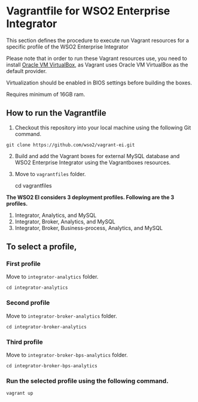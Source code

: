 # Vagrantfile for WSO2 Enterprise Integrator

This section defines the procedure to execute run Vagrant resources for a specific profile of the WSO2 Enterprise Integrator

Please note that in order to run these Vagrant resources use, you need to install
[Oracle VM VirtualBox](http://www.oracle.com/technetwork/server-storage/virtualbox/downloads/index.html),
as Vagrant uses Oracle VM VirtualBox as the default provider.

Virtualization should be enabled in BIOS settings before building the boxes.

Requires minimum of 16GB ram.

## How to run the Vagrantfile

1. Checkout this repository into your local machine using the following Git command.
```
git clone https://github.com/wso2/vagrant-ei.git
```
2. Build and add the Vagrant boxes for external MySQL database and WSO2 Enterprise Integrator using the Vagrantboxes resources.

3. Move to `vagrantfiles` folder.

    cd vagrantfiles

**The WSO2 EI considers 3 deployment profiles. Following are the 3 profiles.**

  1. Integrator, Analytics, and MySQL
  2. Integrator, Broker, Analytics, and MySQL
  3. Integrator, Broker, Business-process, Analytics, and MySQL

## To select a profile,

### First profile
 
Move to `integrator-analytics` folder.

    cd integrator-analytics

### Second profile

Move to `integrator-broker-analytics` folder.

    cd integrator-broker-analytics

### Third profile

Move to `integrator-broker-bps-analytics` folder.

    cd integrator-broker-bps-analytics

### Run the selected profile using the following command.

    vagrant up
